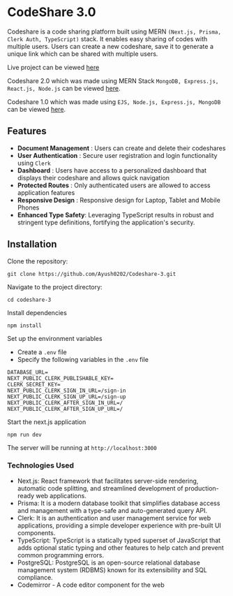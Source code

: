 # CodeShare 3.0

Codeshare is a code sharing platform built using MERN `(Next.js, Prisma, Clerk Auth, TypeScript)` stack. It enables easy sharing of codes with multiple users. Users can create a new codeshare, save it to generate a unique link which can be shared with multiple users.

Live project can be viewed [here](https://codeshare-3.vercel.app/)

Codeshare 2.0 which was made using MERN Stack `MongoDB, Express.js, React.js, Node.js` can be viewed [here](https://github.com/Ayush0202/Codeshare-2.0/).

Codeshare 1.0 which was made using `EJS, Node.js, Express.js, MongoDB` can be viewed [here](https://github.com/Ayush0202/Codeshare).

## Features

- **Document Management** : Users can create and delete their codeshares
- **User Authentication** : Secure user registration and login functionality using `Clerk`
- **Dashboard** : Users have access to a personalized dashboard that displays their codeshare and allows quick navigation
- **Protected Routes** : Only authenticated users are allowed to access application features
- **Responsive Design** : Responsive design for Laptop, Tablet and Mobile Phones
- **Enhanced Type Safety**: Leveraging TypeScript results in robust and stringent type definitions, fortifying the application's security.

## Installation

Clone the repository:

```
git clone https://github.com/Ayush0202/Codeshare-3.git
```

Navigate to the project directory:

```
cd codeshare-3
```

Install dependencies

```
npm install
```

Set up the environment variables

- Create a `.env` file
- Specify the following variables in the `.env` file

```
DATABASE_URL=
NEXT_PUBLIC_CLERK_PUBLISHABLE_KEY=
CLERK_SECRET_KEY=
NEXT_PUBLIC_CLERK_SIGN_IN_URL=/sign-in
NEXT_PUBLIC_CLERK_SIGN_UP_URL=/sign-up
NEXT_PUBLIC_CLERK_AFTER_SIGN_IN_URL=/
NEXT_PUBLIC_CLERK_AFTER_SIGN_UP_URL=/
```

Start the next.js application

```
npm run dev
```

The server will be running at `http://localhost:3000`

### Technologies Used

- Next.js: React framework that facilitates server-side rendering, automatic code splitting, and streamlined development of production-ready web applications.
- Prisma: It is a modern database toolkit that simplifies database access and management with a type-safe and auto-generated query API.
- Clerk: It is an authentication and user management service for web applications, providing a simple developer experience with pre-built UI components.
- TypeScript: TypeScript is a statically typed superset of JavaScript that adds optional static typing and other features to help catch and prevent common programming errors.
- PostgreSQL: PostgreSQL is an open-source relational database management system (RDBMS) known for its extensibility and SQL compliance.
- Codemirror - A code editor component for the web
